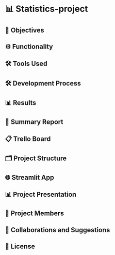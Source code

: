 # 📊 Statistics-project

## 🎯 Objectives

## ⚙️ Functionality

## 🛠️ Tools Used

## 🛠️ Development Process

## 📊 Results

## 📄 Summary Report

## 📋 Trello Board

## 🗂️ Project Structure

## 🌐 Streamlit App

## 📊 Project Presentation

## 👥 Project Members

## 🤝 Collaborations and Suggestions

## 📜 License
